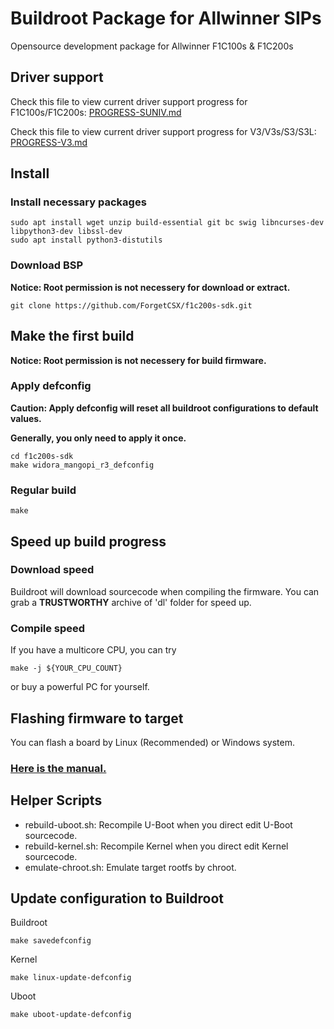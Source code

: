 # Buildroot Package for Allwinner SIPs
Opensource development package for Allwinner F1C100s & F1C200s

## Driver support
Check this file to view current driver support progress for F1C100s/F1C200s: [PROGRESS-SUNIV.md](PROGRESS-SUNIV.md)

Check this file to view current driver support progress for V3/V3s/S3/S3L: [PROGRESS-V3.md](PROGRESS-V3.md)

## Install

### Install necessary packages
``` shell
sudo apt install wget unzip build-essential git bc swig libncurses-dev libpython3-dev libssl-dev
sudo apt install python3-distutils
```

### Download BSP
**Notice: Root permission is not necessery for download or extract.**
```shell
git clone https://github.com/ForgetCSX/f1c200s-sdk.git
```

## Make the first build
**Notice: Root permission is not necessery for build firmware.**

### Apply defconfig
**Caution: Apply defconfig will reset all buildroot configurations to default values.**

**Generally, you only need to apply it once.**
```shell
cd f1c200s-sdk
make widora_mangopi_r3_defconfig
```

### Regular build
```shell
make
```

## Speed up build progress

### Download speed
Buildroot will download sourcecode when compiling the firmware. You can grab a **TRUSTWORTHY** archive of 'dl' folder for speed up.

### Compile speed
If you have a multicore CPU, you can try
```
make -j ${YOUR_CPU_COUNT}
```
or buy a powerful PC for yourself.

## Flashing firmware to target
You can flash a board by Linux (Recommended) or Windows system.
### [Here is the manual.](flashutils/README.md)

## Helper Scripts
- rebuild-uboot.sh: Recompile U-Boot when you direct edit U-Boot sourcecode.
- rebuild-kernel.sh: Recompile Kernel when you direct edit Kernel sourcecode.
- emulate-chroot.sh: Emulate target rootfs by chroot.

## Update configuration to Buildroot
Buildroot
```
make savedefconfig
```
Kernel
```
make linux-update-defconfig
```
Uboot
```
make uboot-update-defconfig
```

